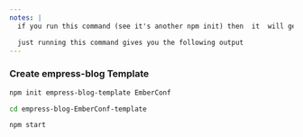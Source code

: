 ```yaml
---
notes: |
  if you run this command (see it's another npm init) then  it  will generate a new template addon for you and setup the development environment so that you can work on your styles without needing to mess with linking your addon into your blog. You just work on the styles and implementation, making the dummy app look how you want and then publish it somewhere

  just running this command gives you the following output
---
```


### Create empress-blog Template

```bash
npm init empress-blog-template EmberConf

cd empress-blog-EmberConf-template

npm start
```
<!-- .element style="font-size: 1em" -->
